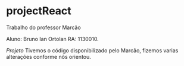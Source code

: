 # projectReact
Trabalho do professor Marcão

Aluno: Bruno Ian Ortolan RA: 1130010.

_Projeto_
  Tivemos o código disponibilizado pelo Marcão, fizemos varias alterações conforme nôs orientou.

